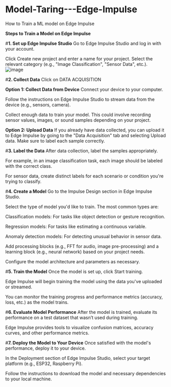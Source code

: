 # Model-Taring---Edge-Impulse
How to Train a ML model on Edge Impulse

**Steps to Train a Model on Edge Impulse**

#**1. Set up Edge Impulse Studio**
Go to Edge Impulse Studio and log in with your account.

Click Create new project and enter a name for your project. Select the relevant category (e.g., "Image Classification", "Sensor Data", etc.).
![image](https://github.com/user-attachments/assets/776130da-2df1-4e21-8a51-929c7fa42cad)


#**2. Collect Data**
Click on DATA ACQUISITION

**Option 1: Collect Data from Device**
Connect your device to your computer.

Follow the instructions on Edge Impulse Studio to stream data from the device (e.g., sensors, camera).

Collect enough data to train your model. This could involve recording sensor values, images, or sound samples depending on your project.

**Option 2: Upload Data**
If you already have data collected, you can upload it to Edge Impulse by going to the "Data Acquisition" tab and selecting Upload data. Make sure to label each sample correctly.


#**3. Label the Data**
After data collection, label the samples appropriately.

For example, in an image classification task, each image should be labeled with the correct class.

For sensor data, create distinct labels for each scenario or condition you're trying to classify.


#**4. Create a Model**
Go to the Impulse Design section in Edge Impulse Studio.

Select the type of model you'd like to train. The most common types are:

Classification models: For tasks like object detection or gesture recognition.

Regression models: For tasks like estimating a continuous variable.

Anomaly detection models: For detecting unusual behavior in sensor data.

Add processing blocks (e.g., FFT for audio, image pre-processing) and a learning block (e.g., neural network) based on your project needs.

Configure the model architecture and parameters as necessary.


#**5. Train the Model**
Once the model is set up, click Start training.

Edge Impulse will begin training the model using the data you've uploaded or streamed.

You can monitor the training progress and performance metrics (accuracy, loss, etc.) as the model trains.


#**6. Evaluate Model Performance**
After the model is trained, evaluate its performance on a test dataset that wasn’t used during training.

Edge Impulse provides tools to visualize confusion matrices, accuracy curves, and other performance metrics.


#**7. Deploy the Model to Your Device**
Once satisfied with the model's performance, deploy it to your device.

In the Deployment section of Edge Impulse Studio, select your target platform (e.g., ESP32, Raspberry Pi).

Follow the instructions to download the model and necessary dependencies to your local machine.

